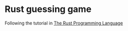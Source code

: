 # Rust guessing game

Following the tutorial in [The Rust Programming Language](https://doc.rust-lang.org/book/ch02-00-guessing-game-tutorial.html)